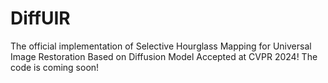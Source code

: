 # DiffUIR
The official implementation of Selective Hourglass Mapping for Universal Image Restoration Based on Diffusion Model
Accepted at CVPR 2024!
The code is coming soon!
